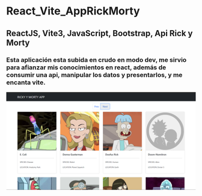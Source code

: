 # React_Vite_AppRickMorty

## ReactJS, Vite3, JavaScript, Bootstrap, Api Rick y Morty

### Esta aplicación esta subida en crudo en modo dev, me sirvio para afianzar mis conocimientos en react, además de consumir una api, manipular los datos y presentarlos, y me encanta vite.

![alt text](/public/index.png)
